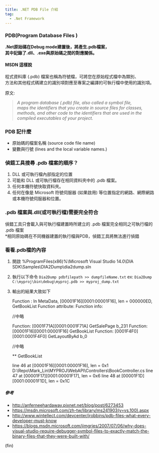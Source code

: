 ```yaml
---
title: .NET PDB File 介紹
tag:
  - .Net Framework
---
```



### PDB(Program Database Files )



**.Net原始碼在Debug mode建置後，將產生.pdb檔案，  
其中記錄了.dll、.exe與原始碼之間的對應關係。**



#### MSDN 這樣說

程式資料庫 (.pdb) 檔案也稱為符號檔，可將您在原始程式檔中為類別、  
方法和其他程式碼建立的識別項對應至專案之編譯的可執行檔中使用的識別項。



原文: 

>_A program database (.pdb) file, also called a symbol file,_   
_maps the identifiers that you create in source files for classes,_  
_methods, and other code to the identifiers that are used in the_   
_compiled executables of your project._


### PDB 記什麼

- 原始碼的檔案名稱 (source code file name)
- 變數與行號 (lines and the local variable names.)



### 偵錯工具搜尋 .pdb 檔案的順序？

1. DLL 或可執行檔內部指定的位置
2. 可能和 DLL 或可執行檔存在相同資料夾中的 .pdb 檔案。
3. 任何本機符號快取資料夾。
4. 任何在像是 Microsoft 符號伺服器 (如果啟用) 等位置指定的網路、網際網路或本機符號伺服器和位置。



### .pdb 檔案與.dll(或可執行檔)需要完全符合

偵錯工具只會載入與可執行檔建置時所建立的 .pdb 檔案完全相同之可執行檔的 .pdb 檔案  
*相同原始碼在不同機器建置的執行檔與PDB，偵錯工具將無法進行偵錯



### 看看.pdb檔的內容

1. 開啟 %ProgramFiles(x86)%\Microsoft Visual Studio 14.0\DIA SDK\Samples\DIA2Dump\dia2dump.sln



2. 執行以下命令 
`Dia2Dump pdbfilepath >> dumpfileName.txt`
ex:
`Dia2Dump C:\myproj\bin\debug\myproj.pdb >> myproj_dump.txt`



3. 輸出的結果大致如下 


	Function       : In MetaData, [00001F16][0001:00001F16], len = 000000ED, GetBookList
	Function attribute:
	Function info:
				 
	
	//中略
	
	Function: [0001F71A][0001:0001F71A] GetSalePage b_231
	Function: [00001F16][0001:00001F16] GetBookList
	Function: [0001F4F0][0001:0001F4F0] GetLayoutByAd b_0
	
	//中略

	** GetBookList

	line 46 at [00001F16][0001:00001F16], len = 0x1	D:\Repo\Mark_Lin\MYPROJ\WebAPI\Controllers\BookController.cs
	line 47 at [00001F17][0001:00001F17], len = 0x6
	line 48 at [00001F1D][0001:00001F1D], len = 0x1C				 





##### 參考
- http://anferneehardaway.pixnet.net/blog/post/6273453
- https://msdn.microsoft.com/zh-tw/library/ms241903(v=vs.100).aspx
- http://www.wintellect.com/devcenter/jrobbins/pdb-files-what-every-developer-must-know
- https://blogs.msdn.microsoft.com/jimgries/2007/07/06/why-does-visual-studio-require-debugger-symbol-files-to-exactly-match-the-binary-files-that-they-were-built-with/

(fin)